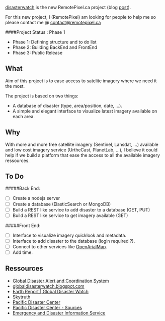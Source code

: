 

[disasterwatch](http://disasterwatch.remotepixel.ca) is the new RemotePixel.ca project (blog [post](http://remotepixel.ca/blog/disasterwatch-20151231.html)).

For this new project, I (RemotePixel) am looking for people to help me so please
contact me @ contact@remotepixel.ca

####Project Status : Phase 1

- Phase 1: Defining structure and to do list
- Phase 2: Building BackEnd and FrontEnd
- Phase 3: Public Release

What
-------

Aim of this project is to ease access to satelite imagery where we need it the most.

The project is based on two things:
* A database of disaster (type, area/position, date, ...).
* A simple and elegant interface to visualize latest imagery available on each area.

Why
-------

With more and more free satellite imagery (Sentinel, Lansdat, ...) available
and low cost imagery service (UrtheCast, PlanetLab, ...), I believe it could
help if we build a platform that ease the access to all the available
imagery ressources.


To Do
-------

#####Back End:
- [ ] Create a nodejs server
- [ ] Create a database (ElasticSearch or MongoDB)
- [ ] Build a REST like service to add disaster to a database (GET, PUT)
- [ ] Build a REST like service to get imagery available (GET)

#####Front End:
- [ ] Interface to visualize imagery quicklook and metadata.
- [ ] Interface to add disaster to the database (login required ?).
- [ ] Connect to other services like [OpenArialMap](http://openaerialmap.org).
- [ ] Add time.

Ressources
-------
- [Global Disaster Alert and Coordination System](http://www.gdacs.org)
- [globaldisasterwatch.blogspot.com](http://globaldisasterwatch.blogspot.ca)
- [Earth Report | Global Disaster Watch](https://elispiritweaver.wordpress.com)
- [Skytruth](http://skytruth.org)
- [Pacific Disaster Center](http://atlas.pdc.org/atlas/)
- [Pacific Disaster Center - Sources](http://ghin.pdc.org/ghin/catalog/search/browse/browse.page)
- [Emergency and Disaster Information Service](http://hisz.rsoe.hu)
